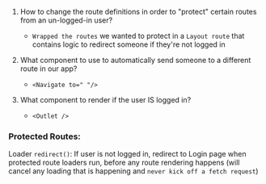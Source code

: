 1. How to change the route definitions in order to "protect" certain routes from an un-logged-in user?
   - `Wrapped the routes` we wanted to protect in a `Layout route` that contains logic to redirect someone if they're not logged in 
   
   
2. What component to use to automatically send someone
   to a different route in our app?
   - `<Navigate to=" "/>`


3. What component to render if the user IS logged in?
    - `<Outlet />`


### Protected Routes:
Loader `redirect()`: If user is not logged in, redirect to Login page when protected route loaders run, before any route rendering happens (will cancel any loading that is happening and `never kick off a fetch request`)